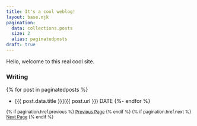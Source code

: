 ```yaml
--- 
title: It's a cool weblog!
layout: base.njk
pagination:
  data: collections.posts
  size: 2
  alias: paginatedposts
draft: true
---
```


Hello, welcome to this real cool site.

<h3>Writing</h3>

{% for post in paginatedposts %}
- [{{ post.data.title }}]({{ post.url }}) <span class="meta-text">DATE</span>
{%- endfor %}

<small>
{% if pagination.href.previous %}
  <a href="{{pagination.href.previous}}">Previous Page</a>
{% endif %}
{% if pagination.href.next %}
  <a href="{{pagination.href.next}}">Next Page</a>
{% endif %}
</small>
